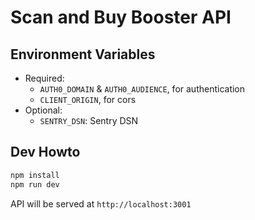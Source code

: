 # Scan and Buy Booster API


## Environment Variables

- Required:
  - `AUTH0_DOMAIN` & `AUTH0_AUDIENCE`, for authentication
  - `CLIENT_ORIGIN`, for cors
- Optional:
  - `SENTRY_DSN`: Sentry DSN

## Dev Howto

```bash
npm install
npm run dev
```

API will be served at `http://localhost:3001`
